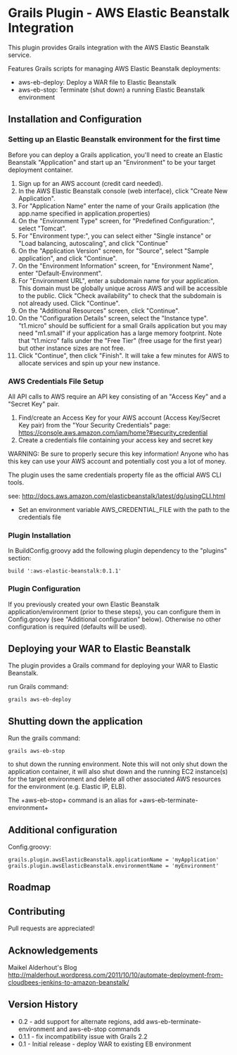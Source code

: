 # Grails Plugin - AWS Elastic Beanstalk Integration

This plugin provides Grails integration with the AWS Elastic Beanstalk service.

Features Grails scripts for managing AWS Elastic Beanstalk deployments:
- aws-eb-deploy: Deploy a WAR file to Elastic Beanstalk
- aws-eb-stop: Terminate (shut down) a running Elastic Beanstalk environment

## Installation and Configuration

### Setting up an Elastic Beanstalk environment for the first time

Before you can deploy a Grails application, you'll need to create an Elastic Beanstalk "Application" and start up an "Environment" to be your target deployment container.

1. Sign up for an AWS account (credit card needed).
1. In the AWS Elastic Beanstalk console (web interface), click "Create New Application".
1. For "Application Name" enter the name of your Grails application (the app.name specified in application.properties)
1. On the "Environment Type" screen, for "Predefined Configuration:", select "Tomcat".
1. For "Environment type:", you can select either "Single instance" or "Load balancing, autoscaling", and click "Continue"
1. On the "Application Version" screen, for "Source", select "Sample application", and click "Continue".
1. On the "Environment Information" screen, for "Environment Name", enter "Default-Environment".
1. For "Environment URL", enter a subdomain name for your application. This domain must be globally unique across AWS and will be accessible to the public. Click "Check availability" to check that the subdomain is not already used. Click "Continue".
1. On the "Additional Resources" screen, click "Continue".
1. On the "Configuration Details" screen, select the "Instance type". "t1.micro" should be sufficient for a small Grails application but you may need "m1.small" if your application has a large memory footprint. Note that "t1.micro" falls under the "Free Tier" (free usage for the first year) but other instance sizes are not free.
1. Click "Continue", then click "Finish". It will take a few minutes for AWS to allocate services and spin up your new instance.

### AWS Credentials File Setup
All API calls to AWS require an API key consisting of an "Access Key" and a "Secret Key" pair.

1. Find/create an Access Key for your AWS account (Access Key/Secret Key pair) from the "Your Security Credentials" page: https://console.aws.amazon.com/iam/home?#security_credential
1. Create a credentials file containing your access key and secret key

WARNING: Be sure to properly secure this key information! Anyone who has this key can use your AWS account and potentially cost you a lot of money.

The plugin uses the same credentials property file as the official AWS CLI tools.

see: http://docs.aws.amazon.com/elasticbeanstalk/latest/dg/usingCLI.html

- Set an environment variable AWS_CREDENTIAL_FILE with the path to the credentials file

### Plugin Installation

In BuildConfig.groovy add the following plugin dependency to the "plugins" section:

    build ':aws-elastic-beanstalk:0.1.1'

### Plugin Configuration

If you previously created your own Elastic Beanstalk application/environment (prior to these steps), you can configure them in Config.groovy (see "Additional configuration" below). Otherwise no other configuration is required (defaults will be used).

## Deploying your WAR to Elastic Beanstalk

The plugin provides a Grails command for deploying your WAR to Elastic Beanstalk.

run Grails command:

    grails aws-eb-deploy

<!--## Configuring a Grails app to run on Elastic Beanstalk

Grails 
-->

## Shutting down the application

Run the grails command:

    grails aws-eb-stop

to shut down the running environment. Note this will not only shut down the application container, it will also shut down and the running EC2 instance(s) for the target environment and delete all other associated AWS resources for the environment (e.g. Elastic IP, ELB).

The +aws-eb-stop+ command is an alias for +aws-eb-terminate-environment+

## Additional configuration

Config.groovy:

    grails.plugin.awsElasticBeanstalk.applicationName = 'myApplication'
    grails.plugin.awsElasticBeanstalk.environmentName = 'myEnvironment'

## Roadmap



## Contributing

Pull requests are appreciated!

## Acknowledgements
Maikel Alderhout's Blog http://malderhout.wordpress.com/2011/10/10/automate-deployment-from-cloudbees-jenkins-to-amazon-beanstalk/

## Version History
* 0.2 - add support for alternate regions, add aws-eb-terminate-environment and aws-eb-stop commands
* 0.1.1 - fix incompatibility issue with Grails 2.2
* 0.1 - Initial release - deploy WAR to existing EB environment
